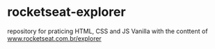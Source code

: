 # rocketseat-explorer
repository for praticing HTML, CSS and JS Vanilla with the conttent of www.rocketseat.com.br/explorer
